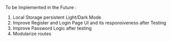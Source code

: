 To be Implemented in the Future :
1. Local Storage persistent Light/Dark Mode
2. Improve Register and Login Page UI and its responsiveness after Testing
3. Improve Password Logic after testing
4. Modularize routes